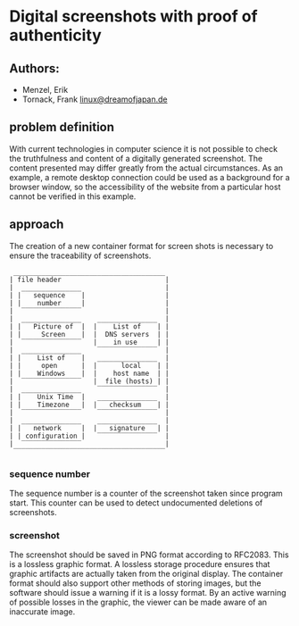 # Digital screenshots with proof of authenticity

## Authors:
* Menzel, Erik
* Tornack, Frank <linux@dreamofjapan.de>


## problem definition

With current technologies in computer science it is not possible to check the truthfulness and content of a digitally generated screenshot. 
The content presented may differ greatly from the actual circumstances. 
As an example, a remote desktop connection could be used as a background for a browser window, so the accessibility of the website from a particular host cannot be verified in this example.

## approach

The creation of a new container format for screen shots is necessary to ensure the traceability of screenshots.
```
 ______________________________________
| file header                          |
|  _______________                     |
| |   sequence    |                    |
| |    number     |                    |
|  ‾‾‾‾‾‾‾‾‾‾‾‾‾‾‾                     |
|  _______________    _______________  |
| |   Picture of  |  |    List of    | |
| |     Screen    |  |  DNS servers  | |
|  ‾‾‾‾‾‾‾‾‾‾‾‾‾‾‾   |    in use     | |
|  _______________    ‾‾‾‾‾‾‾‾‾‾‾‾‾‾‾  |
| |    List of    |   _______________  |
| |     open      |  |      local    | |
| |    Windows    |  |    host name  | |
|  ‾‾‾‾‾‾‾‾‾‾‾‾‾‾‾   |  file (hosts) | |
|  _______________    ‾‾‾‾‾‾‾‾‾‾‾‾‾‾‾  |
| |    Unix Time  |   _______________  |
| |    Timezone   |  |   checksum    | |
|  ‾‾‾‾‾‾‾‾‾‾‾‾‾‾‾    ‾‾‾‾‾‾‾‾‾‾‾‾‾‾‾  |
|  _______________    _______________  |
| |   network     |  |   signature   | |
| | configuration |   ‾‾‾‾‾‾‾‾‾‾‾‾‾‾‾  |
|  ‾‾‾‾‾‾‾‾‾‾‾‾‾‾‾                     |
 ‾‾‾‾‾‾‾‾‾‾‾‾‾‾‾‾‾‾‾‾‾‾‾‾‾‾‾‾‾‾‾‾‾‾‾‾‾‾
```

### sequence number
The sequence number is a counter of the screenshot taken since program start. This counter can be used to detect undocumented deletions of screenshots.

### screenshot
The screenshot should be saved in PNG format according to RFC2083. This is a lossless graphic format.
A lossless storage procedure ensures that graphic artifacts are actually taken from the original display.
The container format should also support other methods of storing images, but the software should issue a warning if it is a lossy format.
By an active warning of possible losses in the graphic, the viewer can be made aware of an inaccurate image.
